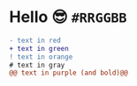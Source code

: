 # Hello 😎 `#RRGGBB`
```diff
- text in red
+ text in green
! text in orange
# text in gray
@@ text in purple (and bold)@@
```